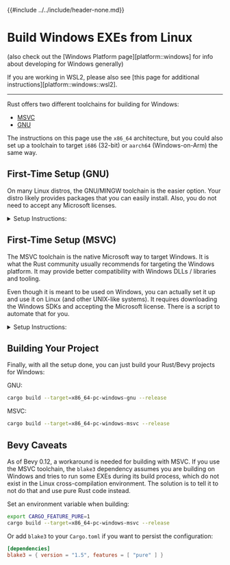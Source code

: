 {{#include ../../include/header-none.md}}

# Build Windows EXEs from Linux

(also check out the [Windows Platform page][platform::windows] for info
about developing for Windows generally)

If you are working in WSL2, please also see [this page for additional instructions][platform::windows::wsl2].

---

Rust offers two different toolchains for building for Windows:
 - [MSVC](#first-time-setup-msvc)
 - [GNU](#first-time-setup-gnu)

The instructions on this page use the `x86_64` architecture, but you could also
set up a toolchain to target `i686` (32-bit) or `aarch64` (Windows-on-Arm) the
same way.

## First-Time Setup (GNU)

On many Linux distros, the GNU/MINGW toolchain is the easier option. Your
distro likely provides packages that you can easily install. Also, you do
not need to accept any Microsoft licenses.

<details>
  <summary>
  Setup Instructions:
  </summary>

### Rust Toolchain (GNU)

Add the target to your Rust installation (assuming you use [`rustup`][rustup]):

```sh
rustup target add x86_64-pc-windows-gnu
```

This installs the files Rust needs to compile for Windows, including the
Rust standard library.

### MINGW

The GNU toolchain requires the MINGW environment to be installed. Your distro likely
provides a package for it. Search your distro for a cross-compilation mingw package.

It might be called something like: `mingw-w64-x86-64-dev`, `cross-x86_64-w64-mingw32`, etc.,
the name varies in different distros.

You don't need any files from Microsoft.

</details>

## First-Time Setup (MSVC)

The MSVC toolchain is the native Microsoft way to target Windows. It is what
the Rust community usually recommends for targeting the Windows platform. It
may provide better compatibility with Windows DLLs / libraries and tooling.

Even though it is meant to be used on Windows, you can actually set it up
and use it on Linux (and other UNIX-like systems). It requires downloading
the Windows SDKs and accepting the Microsoft license. There is a script to
automate that for you.

<details>
  <summary>
  Setup Instructions:
  </summary>

### Rust Toolchain (MSVC)

Add the target to your Rust installation (assuming you use [`rustup`][rustup]):

```sh
rustup target add x86_64-pc-windows-msvc
```

This installs the files Rust needs to compile for Windows, including the
Rust standard library.

### Microsoft Windows SDKs

You need to install the Microsoft Windows SDKs, just like when working on
Windows. On Linux, this can be done with an easy script called `xwin`. You
need to accept Microsoft's proprietary license.

Install `xwin`:

```sh
cargo install xwin
```

Now, use `xwin` to accept the Microsoft license, download all the files
from Microsoft servers, and install them to a directory of your choosing.

(The `--accept-license` option is to not prompt you, assuming you have already
seen the license. To read the license and be prompted to accept it, omit that
option.)

To install to `.xwin/` in your home folder:

```sh
xwin --accept-license splat --output /home/me/.xwin
```

### Linking (MSVC)

Rust needs to know how to link the final EXE file.

The default Microsoft linker (`link.exe`) is only available on Windows. Instead,
we need to use the LLD linker (this is also recommended when working on Windows
anyway). Just install the `lld` package from your Linux distro.

We also need to tell Rust the location of the Microsoft Windows SDK libraries
(that were installed with `xwin` in [the previous step](#microsoft-windows-sdks)).

Add this to `.cargo/config.toml` (in your home folder or in your bevy project):

```toml
[target.x86_64-pc-windows-msvc]
linker = "lld"
rustflags = [
  "-Lnative=/home/me/.xwin/crt/lib/x86_64",
  "-Lnative=/home/me/.xwin/sdk/lib/um/x86_64",
  "-Lnative=/home/me/.xwin/sdk/lib/ucrt/x86_64"
]
```

Note: you need to specify the correct full absolute paths to the SDK files,
wherever you installed them.

</details>

## Building Your Project

Finally, with all the setup done, you can just build your Rust/Bevy projects
for Windows:

GNU:
```sh
cargo build --target=x86_64-pc-windows-gnu --release
```

MSVC:
```sh
cargo build --target=x86_64-pc-windows-msvc --release
```

## Bevy Caveats

As of Bevy 0.12, a workaround is needed for building with MSVC. If you
use the MSVC toolchain, the `blake3` dependency assumes you are building
on Windows and tries to run some EXEs during its build process, which do
not exist in the Linux cross-compilation environment. The solution is
to tell it to not do that and use pure Rust code instead.

Set an environment variable when building:

```sh
export CARGO_FEATURE_PURE=1
cargo build --target=x86_64-pc-windows-msvc --release
```

Or add `blake3` to your `Cargo.toml` if you want to persist the configuration:

```toml
[dependencies]
blake3 = { version = "1.5", features = [ "pure" ] }
```
